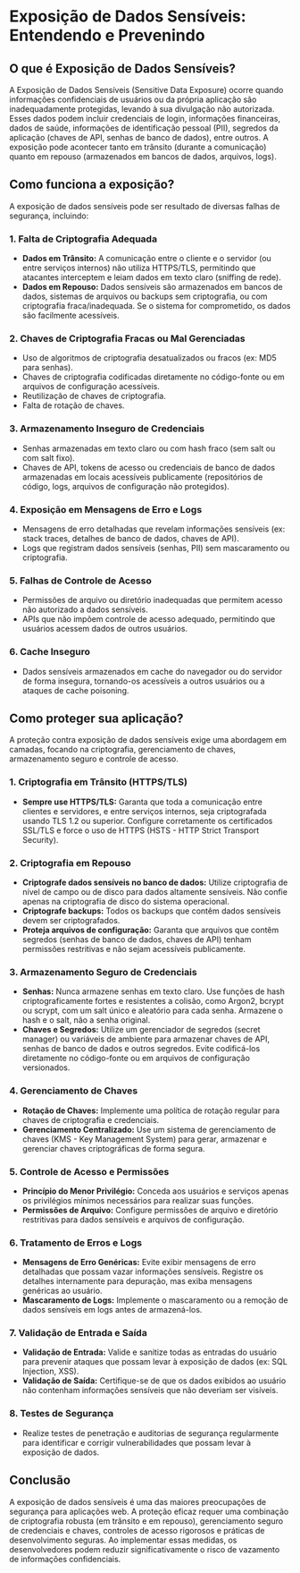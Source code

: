 # Exposição de Dados Sensíveis: Entendendo e Prevenindo

## O que é Exposição de Dados Sensíveis?

A Exposição de Dados Sensíveis (Sensitive Data Exposure) ocorre quando informações confidenciais de usuários ou da própria aplicação são inadequadamente protegidas, levando à sua divulgação não autorizada. Esses dados podem incluir credenciais de login, informações financeiras, dados de saúde, informações de identificação pessoal (PII), segredos da aplicação (chaves de API, senhas de banco de dados), entre outros. A exposição pode acontecer tanto em trânsito (durante a comunicação) quanto em repouso (armazenados em bancos de dados, arquivos, logs).

## Como funciona a exposição?

A exposição de dados sensíveis pode ser resultado de diversas falhas de segurança, incluindo:

### 1. Falta de Criptografia Adequada

*   **Dados em Trânsito:** A comunicação entre o cliente e o servidor (ou entre serviços internos) não utiliza HTTPS/TLS, permitindo que atacantes interceptem e leiam dados em texto claro (sniffing de rede).
*   **Dados em Repouso:** Dados sensíveis são armazenados em bancos de dados, sistemas de arquivos ou backups sem criptografia, ou com criptografia fraca/inadequada. Se o sistema for comprometido, os dados são facilmente acessíveis.

### 2. Chaves de Criptografia Fracas ou Mal Gerenciadas

*   Uso de algoritmos de criptografia desatualizados ou fracos (ex: MD5 para senhas).
*   Chaves de criptografia codificadas diretamente no código-fonte ou em arquivos de configuração acessíveis.
*   Reutilização de chaves de criptografia.
*   Falta de rotação de chaves.

### 3. Armazenamento Inseguro de Credenciais

*   Senhas armazenadas em texto claro ou com hash fraco (sem salt ou com salt fixo).
*   Chaves de API, tokens de acesso ou credenciais de banco de dados armazenadas em locais acessíveis publicamente (repositórios de código, logs, arquivos de configuração não protegidos).

### 4. Exposição em Mensagens de Erro e Logs

*   Mensagens de erro detalhadas que revelam informações sensíveis (ex: stack traces, detalhes de banco de dados, chaves de API).
*   Logs que registram dados sensíveis (senhas, PII) sem mascaramento ou criptografia.

### 5. Falhas de Controle de Acesso

*   Permissões de arquivo ou diretório inadequadas que permitem acesso não autorizado a dados sensíveis.
*   APIs que não impõem controle de acesso adequado, permitindo que usuários acessem dados de outros usuários.

### 6. Cache Inseguro

*   Dados sensíveis armazenados em cache do navegador ou do servidor de forma insegura, tornando-os acessíveis a outros usuários ou a ataques de cache poisoning.

## Como proteger sua aplicação?

A proteção contra exposição de dados sensíveis exige uma abordagem em camadas, focando na criptografia, gerenciamento de chaves, armazenamento seguro e controle de acesso.

### 1. Criptografia em Trânsito (HTTPS/TLS)

*   **Sempre use HTTPS/TLS:** Garanta que toda a comunicação entre clientes e servidores, e entre serviços internos, seja criptografada usando TLS 1.2 ou superior. Configure corretamente os certificados SSL/TLS e force o uso de HTTPS (HSTS - HTTP Strict Transport Security).

### 2. Criptografia em Repouso

*   **Criptografe dados sensíveis no banco de dados:** Utilize criptografia de nível de campo ou de disco para dados altamente sensíveis. Não confie apenas na criptografia de disco do sistema operacional.
*   **Criptografe backups:** Todos os backups que contêm dados sensíveis devem ser criptografados.
*   **Proteja arquivos de configuração:** Garanta que arquivos que contêm segredos (senhas de banco de dados, chaves de API) tenham permissões restritivas e não sejam acessíveis publicamente.

### 3. Armazenamento Seguro de Credenciais

*   **Senhas:** Nunca armazene senhas em texto claro. Use funções de hash criptograficamente fortes e resistentes a colisão, como Argon2, bcrypt ou scrypt, com um salt único e aleatório para cada senha. Armazene o hash e o salt, não a senha original.
*   **Chaves e Segredos:** Utilize um gerenciador de segredos (secret manager) ou variáveis de ambiente para armazenar chaves de API, senhas de banco de dados e outros segredos. Evite codificá-los diretamente no código-fonte ou em arquivos de configuração versionados.

### 4. Gerenciamento de Chaves

*   **Rotação de Chaves:** Implemente uma política de rotação regular para chaves de criptografia e credenciais.
*   **Gerenciamento Centralizado:** Use um sistema de gerenciamento de chaves (KMS - Key Management System) para gerar, armazenar e gerenciar chaves criptográficas de forma segura.

### 5. Controle de Acesso e Permissões

*   **Princípio do Menor Privilégio:** Conceda aos usuários e serviços apenas os privilégios mínimos necessários para realizar suas funções.
*   **Permissões de Arquivo:** Configure permissões de arquivo e diretório restritivas para dados sensíveis e arquivos de configuração.

### 6. Tratamento de Erros e Logs

*   **Mensagens de Erro Genéricas:** Evite exibir mensagens de erro detalhadas que possam vazar informações sensíveis. Registre os detalhes internamente para depuração, mas exiba mensagens genéricas ao usuário.
*   **Mascaramento de Logs:** Implemente o mascaramento ou a remoção de dados sensíveis em logs antes de armazená-los.

### 7. Validação de Entrada e Saída

*   **Validação de Entrada:** Valide e sanitize todas as entradas do usuário para prevenir ataques que possam levar à exposição de dados (ex: SQL Injection, XSS).
*   **Validação de Saída:** Certifique-se de que os dados exibidos ao usuário não contenham informações sensíveis que não deveriam ser visíveis.

### 8. Testes de Segurança

*   Realize testes de penetração e auditorias de segurança regularmente para identificar e corrigir vulnerabilidades que possam levar à exposição de dados.

## Conclusão

A exposição de dados sensíveis é uma das maiores preocupações de segurança para aplicações web. A proteção eficaz requer uma combinação de criptografia robusta (em trânsito e em repouso), gerenciamento seguro de credenciais e chaves, controles de acesso rigorosos e práticas de desenvolvimento seguras. Ao implementar essas medidas, os desenvolvedores podem reduzir significativamente o risco de vazamento de informações confidenciais.

